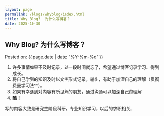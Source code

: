 ```yaml
---
layout: page
permalink: /blogs/whyblog/index.html
title: Why Blog?  为什么写博客？
date: 2025-10-30
---
```


## Why Blog?  为什么写博客？

Posted on: {{ page.date | date: "%Y-%m-%d" }}

1. 许多事情如果不及时记录，过一段时间就忘了，希望通过博客记录学习、得到成长。
2. 将自己学到的知识及时以文字形式记录，输出，有助于加深自己的理解（贯彻费曼学习法^^）。
3. 如果有幸遇到对内容有所见解的朋友，通过沟通可以加深自己的理解
4. **酷！**

写的内容大致是研究生阶段科研，专业知识学习，以后的求职相关。